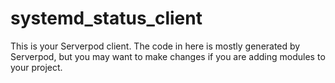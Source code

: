# systemd_status_client

This is your Serverpod client. The code in here is mostly generated by
Serverpod, but you may want to make changes if you are adding modules to your
project.

